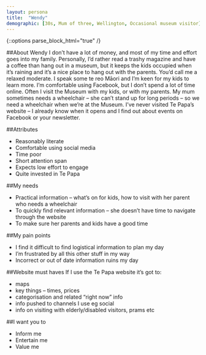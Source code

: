 ```yaml
---
layout: persona
title:  "Wendy"
demographic: [30s, Mum of three, Wellington, Occasional museum visitor]
---
```


{::options parse_block_html="true" /}
<div class="col">

##About Wendy
I don’t have a lot of money, and most of my time and effort goes into my family. Personally, I’d rather read a trashy magazine and have a coffee than hang out in a museum, but it keeps the kids occupied when it’s raining and it’s a nice place to hang out with the parents. You’d call me a relaxed moderate. I speak some te reo Māori and I’m keen for my kids to learn more. I’m comfortable using Facebook, but I don’t spend a lot of time online. Often I visit the Museum with my kids, or with my parents. My mum sometimes needs a wheelchair – she can’t stand up for long periods – so we need a wheelchair when we’re at the Museum. I’ve never visited Te Papa’s website – I already know when it opens and I find out about events on Facebook or your newsletter.

##Attributes
* Reasonably literate
* Comfortable using social media
* Time poor
* Short attention span
* Expects low effort to engage
* Quite invested in Te Papa



</div>
<div class="col">

##My needs
* Practical information – what’s on for kids, how to visit with her parent who needs a wheelchair
* To quickly find relevant information – she doesn’t have time to navigate through the website
* To make sure her parents and kids have a good time

##My pain points
* I find it difficult to find logistical information to plan my day
* I’m frustrated by all this other stuff in my way
* Incorrect or out of date information ruins my day


</div>
<div class="col">

##Website must haves
If I use the Te Papa website it’s got to:

* maps
* key things – times, prices
* categorisation and related “right now” info
* info pushed to channels I use eg social
* info on visiting with elderly/disabled visitors, prams etc

##I want you to

* Inform me
* Entertain me
* Value me


</div>
